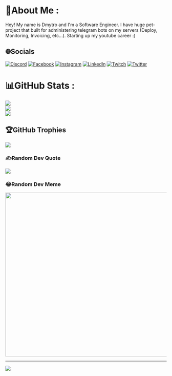 # 💫About Me :
Hey! My name is Dmytro and I'm a Software Engineer. I have huge pet-project that built for administering telegram bots on my servers (Deploy, Monitoring, Invoicing, etc…). Starting up my youtube career :)

## 🌐Socials
[![Discord](https://img.shields.io/badge/Discord-%237289DA.svg?logo=discord&logoColor=white)](htttps://discord.gg/nokwin#8644) [![Facebook](https://img.shields.io/badge/Facebook-%231877F2.svg?logo=Facebook&logoColor=white)](https://facebook.com/nokwinua) [![Instagram](https://img.shields.io/badge/Instagram-%23E4405F.svg?logo=Instagram&logoColor=white)](https://instagram.com/nokwin_ua) [![LinkedIn](https://img.shields.io/badge/LinkedIn-%230077B5.svg?logo=linkedin&logoColor=white)](https://linkedin.com/in/dmytro-batarin-30101551) [![Twitch](https://img.shields.io/badge/Twitch-%239146FF.svg?logo=Twitch&logoColor=white)](https://twitch.tv/nokwin) [![Twitter](https://img.shields.io/badge/Twitter-%231DA1F2.svg?logo=Twitter&logoColor=white)](https://twitter.com/nokwin_ua) 

# 📊GitHub Stats :
![](https://github-readme-stats.vercel.app/api?username=nokwin&theme=react&hide_border=true&include_all_commits=false&count_private=true)<br/>
![](https://github-readme-streak-stats.herokuapp.com/?user=nokwin&theme=react&hide_border=true)<br/>
![](https://github-readme-stats.vercel.app/api/top-langs/?username=nokwin&theme=react&hide_border=true&include_all_commits=false&count_private=true&layout=compact)

## 🏆GitHub Trophies
![](https://github-profile-trophy.vercel.app/?username=nokwin&theme=dracula&no-frame=true&no-bg=false&margin-w=4)

### ✍️Random Dev Quote
![](https://quotes-github-readme.vercel.app/api?type=horizontal&theme=radical)

### 😂Random Dev Meme
<img src="https://random-memer.herokuapp.com/" width="512px"/>

---
![](https://komarev.com/ghpvc/?username=nokwin&label=Visitors+Count&color=brightgreen)
